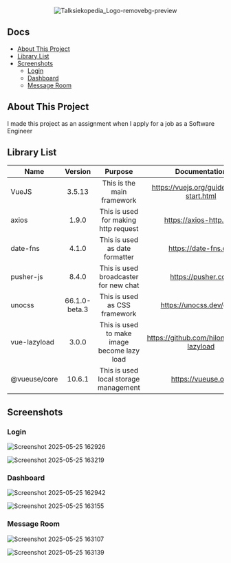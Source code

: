 <div align="center">

  ![Talksiekopedia_Logo-removebg-preview](https://github.com/user-attachments/assets/cd242c26-61e2-469a-b1ca-97544326eb5a)

</div>

## Docs

- [About This Project](#about-this-project)
- [Library List](#library-list)
- [Screenshots](#screenshots)
  - [Login](#login)
  - [Dashboard](#dashboard)
  - [Message Room](#messageroom)

## About This Project

I made this project as an assignment when I apply for a job as a Software Engineer

## Library List

| Name         |    Version    |                   Purpose                   |               Documentation                |
| ------------ | :-----------: | :-----------------------------------------: | :----------------------------------------: |
| VueJS        |    3.5.13     |         This is the main framework          |  https://vuejs.org/guide/quick-start.html  |
| axios        |     1.9.0     |    This is used for making http request     |          https://axios-http.com            |
| date-fns     |     4.1.0     |       This is used as date formatter        |           https://date-fns.org             |
| pusher-js    |     8.4.0     |    This is used broadcaster for new chat    |            https://pusher.com              |
| unocss       | 66.1.0-beta.3 |        This is used as CSS framework        |          https://unocss.dev/guide          |
| vue-lazyload |     3.0.0     | This is used to make image become lazy load |  https://github.com/hilongjw/vue-lazyload  |
| @vueuse/core |    10.6.1     |    This is used local storage management    |            https://vueuse.org              |

## Screenshots

### Login

![Screenshot 2025-05-25 162926](https://github.com/user-attachments/assets/98e89fdb-8043-4b0b-b86f-17b1fe766b28)

![Screenshot 2025-05-25 163219](https://github.com/user-attachments/assets/9a9ac4de-1256-41b5-901a-58c0ac316a0e)

### Dashboard

![Screenshot 2025-05-25 162942](https://github.com/user-attachments/assets/5121a957-326b-4b47-b3cf-28fb68b8fec3)

![Screenshot 2025-05-25 163155](https://github.com/user-attachments/assets/c04e6d0e-e83c-4cf3-b19f-21ee3baeee94)

### Message Room

![Screenshot 2025-05-25 163107](https://github.com/user-attachments/assets/40bab03d-4ff7-4678-b6ab-76bb410a818a)

![Screenshot 2025-05-25 163139](https://github.com/user-attachments/assets/a2495a62-ef0f-4477-bcbb-b6502542ec08)
